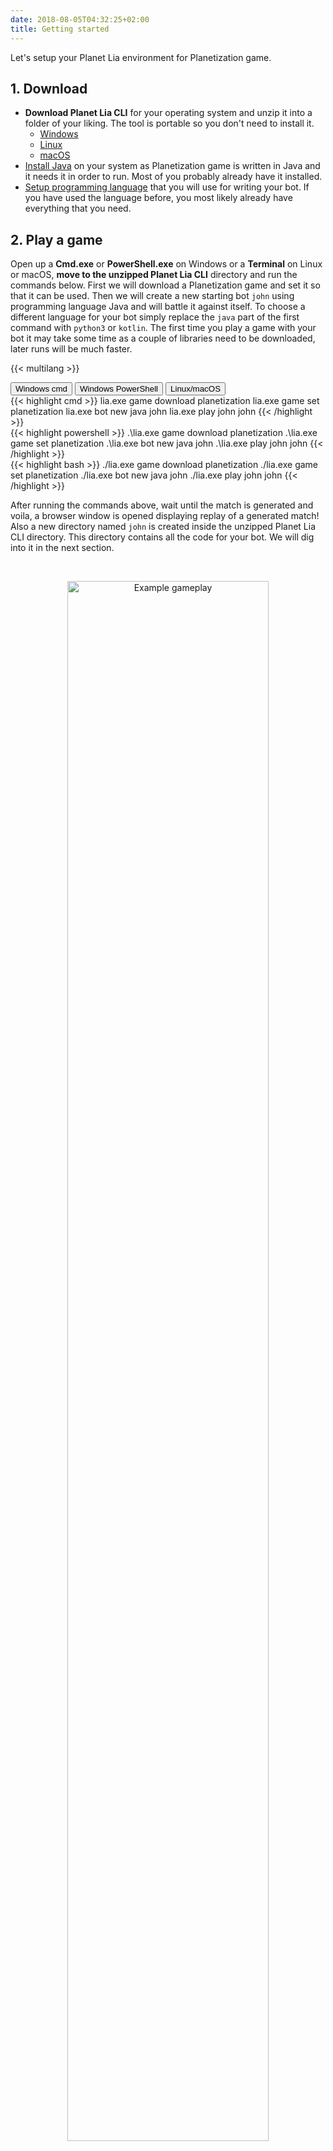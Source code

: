 ```yaml
---
date: 2018-08-05T04:32:25+02:00
title: Getting started
---
```


Let's setup your Planet Lia environment for Planetization game.

## 1. Download

* **Download Planet Lia CLI** for your operating system and unzip it into a folder of your liking. The tool is portable so you don't need to install it.
    * <a href="https://files.production.cloud.planetlia.com/games/planetization/1.0/windows/planet-lia.zip" target="_blank">Windows <i class="fas fa-download"></i></a>
    * <a href="https://files.production.cloud.planetlia.com/games/planetization/1.0/linux/planet-lia.zip">Linux <i class="fas fa-download"></i></a>
    * <a href="https://files.production.cloud.planetlia.com/games/planetization/1.0/macos/planet-lia.zip" target="_blank">macOS <i class="fas fa-download"></i></a>
* <a href="https://java.com/en/" target="_blank">Install Java</a> on your system as Planetization game is written in Java and it needs it in order to run.
Most of you probably already have it installed.
* <a href="/setup-programming-language/" target="_blank">Setup programming language</a> that you will use for writing your bot. 
If you have used the language before, you most likely already have everything that you need.

## 2. Play a game

Open up a **Cmd.exe** or **PowerShell.exe** on Windows or a **Terminal** on Linux or macOS, **move to the unzipped Planet Lia CLI** directory and run the commands below. 
First we will download a Planetization game and set it so that it can be used.
Then we will create a new starting bot `john` using programming language Java and will battle it against itself. 
To choose a different language for your bot simply replace the ```java``` part of the first command with ```python3``` or ```kotlin```.
The first time you play a game with your bot it may take some time as a couple of libraries need to be downloaded, later runs will be much faster.

{{< multilang >}}

<div class="tab">
    <button class="tablinks tc1 active" onclick="changeLanguage(event, 'Cmd', 'tc1', 'cc1')">Windows cmd</button>
    <button class="tablinks tc1" onclick="changeLanguage(event, 'PowerShell', 'tc1', 'cc1')">Windows PowerShell</button>
    <button class="tablinks tc1" onclick="changeLanguage(event, 'Terminal', 'tc1', 'cc1')">Linux/macOS</button>
</div>

<div id="Cmd" class="tabcontent cc1" style="display: block;">
{{< highlight cmd >}}
lia.exe game download planetization
lia.exe game set planetization
lia.exe bot new java john
lia.exe play john john
{{< /highlight >}}
</div>

<div id="PowerShell" class="tabcontent cc1">
{{< highlight powershell >}}
.\lia.exe game download planetization
.\lia.exe game set planetization
.\lia.exe bot new java john
.\lia.exe play john john
{{< /highlight >}}
</div>

<div id="Terminal" class="tabcontent cc1">
{{< highlight bash >}}
./lia.exe game download planetization
./lia.exe game set planetization
./lia.exe bot new java john
./lia.exe play john john
{{< /highlight >}}
</div>

<!-- ##### *Commands:* [*bot*](/lia-cli/#bot), [*play*](/lia-cli/#play) -->

After running the commands above, wait until the match is generated and voila, a browser window is opened displaying replay of a generated match! 
Also a new directory named `john` is created inside the unzipped Planet Lia CLI directory. 
This directory contains all the code for your bot. We will dig into it in the next section.

<br/><div style="text-align:center"><img src="/static/docs/images/game-example.png" alt="Example gameplay" width="80%"/></div>

**Pro tip**: To speed up match generation, use `--skip-build` flag with `play` command. 
This will avoid building both bots before a match and it can be used when you will want to generate many matches one after another.

## 3. Understand your bot

With your favorite text editor open up your bot's main file. If you have created `Java` bot then open up `john/src/MyBot.java`, if `Python3` then `john/my_bot.py` and if `Kotlin` then `john/src/MyBot.kt`. 
You can also open the whole bot directory (eg. `john`) in an IDE. Check <a href="/examples/using-ide/">Using an IDE</a> example to learn more.

Starting bot implementation is very simple. Its now your goal to improve it.

**Read through the code to see how it works! If you need help, check out our <a href="/api">API</a>.**

Note that during the development you can structure your bot directory as you like, as long as the `MyBot` file acts as your "main" file.
This means that you can create additional files which you then import into `MyBot`.

 To delete a bot, simply delete it's directory, in our case the directory named `john`.

## 4. Debug your bot

A more detail guide on how to debug your bot using a step debugger integrated into your favourite IDE, is available [here](/examples/debugging-your-code).

Now we will only note that if you use `-d` flag with `play` command (eg. `lia.exe play -d john john`), you can **get a very useful debug view** while the match is generating as shown below. 
It will let you to pause the match generation, step through it, view details of game entities, API calls and more. 

<br/><div style="text-align:center"><img src="/static/docs/images/debug-viewer.png" alt="Debug viewer" width="80%"/></div>


## Next up

Check out the game rules.

Next: **[Game rules](/game-rules)**

----

### Related:

* [Game rules](/game-rules)
* [API reference](/api/)
